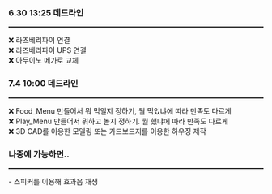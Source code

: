 ### 6.30 13:25 데드라인
<hr style="height: 2px;">
❌ 라즈베리파이 연결<br>
❌ 라즈베리파이 UPS 연결<br>
❌ 아두이노 메가로 교체<br>

### 7.4 10:00 데드라인

<hr style="height: 2px;">
❌ Food_Menu 만들어서 뭐 먹일지 정하기, 뭘 먹었냐에 따라 만족도 다르게<br>
❌ Play_Menu 만들어서 뭐하고 놀지 정하기. 뭘 했냐에 따라 만족도 다르게<br>
❌ 3D CAD를 이용한 모델링 또는 카드보드지를 이용한 하우징 제작<br>

### 나중에 가능하면..
<hr style="height: 2px;">
- 스피커를 이용해 효과음 재생
